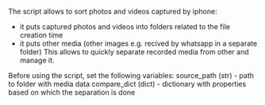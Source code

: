 The script allows to sort photos and videos captured by iphone:
- it puts captured photos and videos into folders related to the file creation time
- it puts other media (other images e.g. recived by whatsapp in a separate folder)
This allows to quickly separate recorded media from other and manage it.

Before using the script, set the following variables:
source_path (str) - path to folder with media data
compare_dict (dict) - dictionary with properties based on which the separation is done